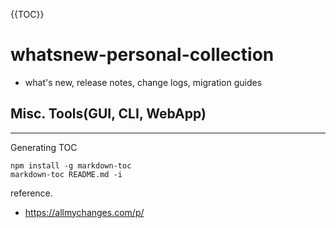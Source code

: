 {{TOC}}

# whatsnew-personal-collection

 - what's new, release notes, change logs, migration guides

## Misc. Tools(GUI, CLI, WebApp)

-----
Generating TOC

```
npm install -g markdown-toc
markdown-toc README.md -i
```


reference.
 - https://allmychanges.com/p/
